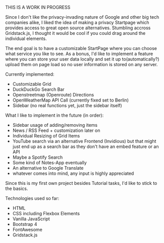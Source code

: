 THIS IS A WORK IN PROGRESS

Since I don't like the privacy-invading nature of Google and other big tech companies alike, I liked the idea of making a privacy Startpage which provides access to great open source alternatives.
Stumbling accross Gridstack.js, I thought it would be cool if you could drag around the individual elements.

The end goal is to have a customizable StartPage where you can choose what service you like to see. 
As a bonus, I'd like to implement a feature where you can store your user data locally and set it up to(automatically?) upload them on page load so no user information is stored on any server.

Currently implemented:
- Customizable Grid
- DuckDuckGo Search Bar
- Openstreetmap (Openroute) Directions
- OpenWeatherMap API Call (currently fixed set to Berlin)
- Sidebar (no real functions yet, just the sidebar itself)


What I like to implement in the future (in order):
- Sidebar usage of adding/removing items
- News / RSS Feed + customization later on
- Individual Resizing of Grid Items
- YouTube search via an alternative Frontend (Invidious) but that might just end up as a search bar
as they don't have an embed feature or an API
- Maybe a Spotify Search
- Some kind of Notes-App eventually
- An alternative to Google Translate
- whatever comes into mind, any input is highly appreciated


Since this is my first own project besides Tutorial tasks, I'd like to stick to the basics.

Technologies used so far:

- HTML
- CSS including Flexbox Elements
- Vanilla JavaScript
- Bootstrap 4
- FontAwesome
- Gridstack.js
